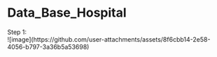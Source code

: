 # Data_Base_Hospital
<div center>
Step 1:
</div>
![image](https://github.com/user-attachments/assets/8f6cbb14-2e58-4056-b797-3a36b5a53698)
